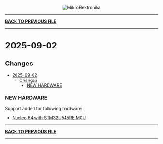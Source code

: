<p align="center">
  <img src="http://www.mikroe.com/img/designs/beta/logo_small.png?raw=true" alt="MikroElektronika"/>
</p>

---

**[BACK TO PREVIOUS FILE](../changelog.md)**

---

# 2025-09-02

## Changes

- [2025-09-02](#2025-09-02)
  - [Changes](#changes)
    - [NEW HARDWARE](#new-hardware)

### NEW HARDWARE

Support added for following hardware:

+ [Nucleo 64 with STM32U545RE MCU](https://www.st.com/content/st_com/en/products/evaluation-tools/product-evaluation-tools/mcu-mpu-eval-tools/stm32-mcu-mpu-eval-tools/stm32-nucleo-boards/nucleo-u545re-q.html)

---

**[BACK TO PREVIOUS FILE](../changelog.md)**

---
